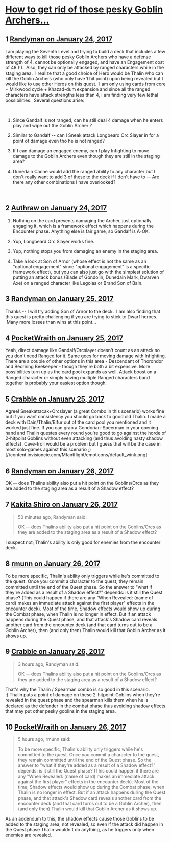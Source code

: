 # [How to get rid of those pesky Goblin Archers...](https://community.fantasyflightgames.com/topic/240696-how-to-get-rid-of-those-pesky-goblin-archers/)

## 1 [Randyman on January 24, 2017](https://community.fantasyflightgames.com/topic/240696-how-to-get-rid-of-those-pesky-goblin-archers/?do=findComment&comment=2605686)

I am playing the Seventh Level and trying to build a deck that includes a few different ways to kill those pesky Goblin Archers who have a defense strength of 4, cannot be optionally engaged, and have an Engagement cost of 48 (!).  Also, they can only be attacked by ranged characters while in the staging area.  I realize that a good choice of Hero would be Thalin who can kill the Goblin Archers (who only have 1 hit point) upon being revealed but I would like to use other Heros on this quest.  I am only using cards from core + Mirkwood cycle + Khazad-dum expansion and since all the ranged characters have attack strengths less than 4, I am finding very few lethal possibilities.  Several questions arise:

 

1) Since Gandalf is not ranged, can he still deal 4 damage when he enters play and wipe out the Goblin Archer ?

2) Similar to Gandalf -- can I Sneak attack Longbeard Orc Slayer in for a point of damage even tho he is not ranged?

3) If I can damage an engaged enemy, can I play Infighting to move damage to the Goblin Archers even though they are still in the staging area?

4) Dunedain Cache would add the ranged ability to any character but I don't really want to add 3 of these to the deck if I don't have to -- Are there any other combinations I have overlooked?

 

## 2 [Authraw on January 24, 2017](https://community.fantasyflightgames.com/topic/240696-how-to-get-rid-of-those-pesky-goblin-archers/?do=findComment&comment=2605719)

1) Nothing on the card prevents damaging the Archer, just optionally engaging it, which is a framework effect which happens during the Encounter phase. Anything else is fair game, so Gandalf is A-OK.

2) Yup, Longbeard Orc Slayer works fine.

3) Yup, nothing stops you from damaging an enemy in the staging area.

4) Take a look at Son of Arnor (whose effect is not the same as an "optional engagement" since "optional engagement" is a specific framework effect), but you can also just go with the simplest solution of putting an attack bonus (Blade of Gondolin, Dunedain Mark, Dwarven Axe) on a ranged character like Legolas or Brand Son of Bain.

## 3 [Randyman on January 25, 2017](https://community.fantasyflightgames.com/topic/240696-how-to-get-rid-of-those-pesky-goblin-archers/?do=findComment&comment=2607623)

Thanks -- I will try adding Son of Arnor to the deck.  I am also finding that this quest is pretty challenging if you are trying to stick to Dwarf heroes.  Many more losses than wins at this point...

## 4 [PocketWraith on January 25, 2017](https://community.fantasyflightgames.com/topic/240696-how-to-get-rid-of-those-pesky-goblin-archers/?do=findComment&comment=2608298)

Yeah, direct damage like Gandalf/Orcslayer doesn't count as an attack so you don't need Ranged for it. Same goes for moving damage with Infighting. There are a couple of other options in this area - Descendant of Thorondor and Beorning Beekeeper - though they're both a bit expensive. More possibilities turn up as the card pool expands as well. Attack boost on a Ranged character or simply having multiple Ranged characters band together is probably your easiest option though.

## 5 [Crabble on January 25, 2017](https://community.fantasyflightgames.com/topic/240696-how-to-get-rid-of-those-pesky-goblin-archers/?do=findComment&comment=2608339)

Agree! Sneakattacak+Orcslayer (a great Combo in this scenario) works fine but if you want consistency you should go back to good old Thalin. I made a deck with Dain/Thalin/Bifur out of the card pool you mentioned and it worked just fine. If you can grab a Gondorian-Speerman in your opening hand and Thalin questes every round you're good to go against the horde of 2-hitpoint Goblins without even attacking (and thus avoiding nasty shadow effects). Cave-troll would be a problem but I guess that will be the case in most solo-games against this scenario ;) [//content.invisioncic.com/Mfantflight/emoticons/default_wink.png] 

## 6 [Randyman on January 26, 2017](https://community.fantasyflightgames.com/topic/240696-how-to-get-rid-of-those-pesky-goblin-archers/?do=findComment&comment=2609591)

OK -- does Thalins ability also put a hit point on the Goblins/Orcs as they are added to the staging area as a result of a Shadow effect? 

## 7 [Kakita Shiro on January 26, 2017](https://community.fantasyflightgames.com/topic/240696-how-to-get-rid-of-those-pesky-goblin-archers/?do=findComment&comment=2609643)

> 50 minutes ago, Randyman said:
> 
> OK -- does Thalins ability also put a hit point on the Goblins/Orcs as they are added to the staging area as a result of a Shadow effect? 

I suspect not; Thalin's ability is only good for enemies from the encounter deck.

## 8 [rmunn on January 26, 2017](https://community.fantasyflightgames.com/topic/240696-how-to-get-rid-of-those-pesky-goblin-archers/?do=findComment&comment=2609746)

To be more specific, Thalin's ability only triggers while he's committed to the quest. Once you commit a character to the quest, they remain committed until the end of the Quest phase. So the answer to "what if they're added as a result of a Shadow effect?" depends: is it still the Quest phase? (This could happen if there are any "When Revealed: (name of card) makes an immediate attack against the first player" effects in the encounter deck). Most of the time, Shadow effects would show up during the Combat phase, when Thalin is no longer in effect. But if an attack happens during the Quest phase, and that attack's Shadow card reveals another card from the encounter deck (and that card turns out to be a Goblin Archer), then (and only then) Thalin would kill that Goblin Archer as it shows up.

## 9 [Crabble on January 26, 2017](https://community.fantasyflightgames.com/topic/240696-how-to-get-rid-of-those-pesky-goblin-archers/?do=findComment&comment=2609755)

> 3 hours ago, Randyman said:
> 
> OK -- does Thalins ability also put a hit point on the Goblins/Orcs as they are added to the staging area as a result of a Shadow effect? 

That's why the Thalin / Spearman combo is so good in this scenario. :) Thalin puts a point of damage on these 2-hitpoint-Goblins when they're revealed in the quest phase and the spearman kills them when he is declared as the defender in the combat phase thus avoiding shadow effects that may put other pesky goblins in the staging area.

## 10 [PocketWraith on January 26, 2017](https://community.fantasyflightgames.com/topic/240696-how-to-get-rid-of-those-pesky-goblin-archers/?do=findComment&comment=2609988)

> 5 hours ago, rmunn said:
> 
> To be more specific, Thalin's ability only triggers while he's committed to the quest. Once you commit a character to the quest, they remain committed until the end of the Quest phase. So the answer to "what if they're added as a result of a Shadow effect?" depends: is it still the Quest phase? (This could happen if there are any "When Revealed: (name of card) makes an immediate attack against the first player" effects in the encounter deck). Most of the time, Shadow effects would show up during the Combat phase, when Thalin is no longer in effect. But if an attack happens during the Quest phase, and that attack's Shadow card reveals another card from the encounter deck (and that card turns out to be a Goblin Archer), then (and only then) Thalin would kill that Goblin Archer as it shows up.

As an addendum to this, the shadow effects cause those Goblins to be added to the staging area, not revealed, so even if the attack did happen in the Quest phase Thalin wouldn't do anything, as he triggers only when enemies are revealed.

